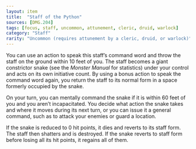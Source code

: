 ```yaml
---
layout: item
title:  "Staff of the Python"
sources: [DMG.204]
tags: [focus, staff, uncommon, attunement, cleric, druid, warlock]
category: "Staff"
rarity: "Uncommon (requires attunement by a cleric, druid, or warlock)"
---
```


You can use an action to speak this staff’s command word and throw the staff on the ground within 10 feet of you. The staff becomes a giant constrictor snake (see the _Monster Manual_ for statistics) under your control and acts on its own initiative count. By using a bonus action to speak the command word again, you return the staff to its normal form in a space formerly occupied by the snake.

On your turn, you can mentally command the snake if it is within 60 feet of you and you aren’t incapacitated. You decide what action the snake takes and where it moves during its next turn, or you can issue it a general command, such as to attack your enemies or guard a location.

If the snake is reduced to 0 hit points, it dies and reverts to its staff form. The staff then shatters and is destroyed. If the snake reverts to staff form before losing all its hit points, it regains all of them.